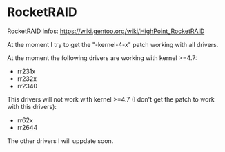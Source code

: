 # RocketRAID
RocketRAID
Infos: https://wiki.gentoo.org/wiki/HighPoint_RocketRAID

At the moment I try to get the "<drivername>-kernel-4-x" patch working with all drivers. 

At the moment the following drivers are working with kernel >=4.7:
- rr231x
- rr232x
- rr2340

This drivers will not work with kernel >=4.7 (I don't get the patch to work with this drivers):
- rr62x
- rr2644

The other drivers I will uppdate soon.
